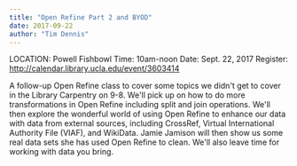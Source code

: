 ```yaml
---
title: "Open Refine Part 2 and BYOD"
date: 2017-09-22
author: "Tim Dennis"
---
```


LOCATION: Powell Fishbowl
Time: 10am-noon
Date: Sept. 22, 2017
Register: <http://calendar.library.ucla.edu/event/3603414>

A follow-up Open Refine class to cover some topics we didn't get to cover in the Library Carpentry on 9-8. We'll pick up on how to do more transformations in Open Refine including split and join operations. We'll then explore the wonderful world of using Open Refine to enhance our data with data from external sources, including CrossRef, Virtual International Authority File (VIAF), and WikiData. Jamie Jamison will then show us some real data sets she has used Open Refine to clean. We'll also leave time for working with data you bring.
